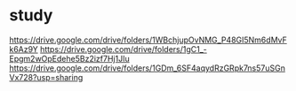 # study
https://drive.google.com/drive/folders/1WBchjupOvNMG_P48GI5Nm6dMvFk6Az9Y
 https://drive.google.com/drive/folders/1gC1_-Epgm2wOpEdehe5Bz2izf7Hj1JIu
 https://drive.google.com/drive/folders/1GDm_6SF4aqydRzGRpk7ns57uSGnVx728?usp=sharing
